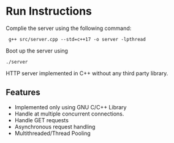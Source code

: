 # Run Instructions
Complie the server using the following command:
```
 g++ src/server.cpp --std=c++17 -o server -lpthread
```
Boot up the server using

```
./server
```
HTTP server implemented in C++ without any third party library.

## Features

* Implemented only using GNU C/C++ Library
* Handle at multiple concurrent connections.
* Handle GET requests
* Asynchronous request handling
* Multithreaded/Thread Pooling